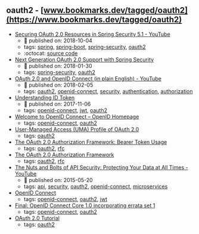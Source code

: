 oauth2 - [www.bookmarks.dev/tagged/oauth2](https://www.bookmarks.dev/tagged/oauth2)
---
* [Securing OAuth 2.0 Resources in Spring Security 5.1 - YouTube](https://www.youtube.com/watch?v=1N-xwmoN83w)
    * :calendar: published on: 2018-10-04
    * tags: [spring](../tagged/spring.md), [spring-boot](../tagged/spring-boot.md), [spring-security](../tagged/spring-security.md), [oauth2](../tagged/oauth2.md)
    * :octocat: [source code](https://github.com/jzheaux/messaging-app/tree/springone2018-demo)
* [Next Generation OAuth 2.0 Support with Spring Security](https://spring.io/blog/2018/01/30/next-generation-oauth-2-0-support-with-spring-security)
    * :calendar: published on: 2018-01-30
    * tags: [spring-security](../tagged/spring-security.md), [oauth2](../tagged/oauth2.md)
* [OAuth 2.0 and OpenID Connect (in plain English) - YouTube](https://www.youtube.com/watch?v=996OiexHze0)
    * :calendar: published on: 2018-02-05
    * tags: [oauth2](../tagged/oauth2.md), [openid-connect](../tagged/openid-connect.md), [security](../tagged/security.md), [authentication](../tagged/authentication.md), [authorization](../tagged/authorization.md)
* [Understanding ID Token](https://medium.com/@darutk/understanding-id-token-5f83f50fa02e)
    * :calendar: published on: 2017-11-06
    * tags: [openid-connect](../tagged/openid-connect.md), [jwt](../tagged/jwt.md), [oauth2](../tagged/oauth2.md)
* [Welcome to OpenID Connect – OpenID Homepage](https://openid.net/connect/)
    * tags: [openid-connect](../tagged/openid-connect.md), [oauth2](../tagged/oauth2.md)
* [User-Managed Access (UMA) Profile of OAuth
    2.0](https://docs.kantarainitiative.org/uma/rec-uma-core.html)
    * tags: [oauth2](../tagged/oauth2.md)
* [The OAuth 2.0 Authorization Framework: Bearer Token Usage](https://tools.ietf.org/html/rfc6750)
    * tags: [oauth2](../tagged/oauth2.md), [rfc](../tagged/rfc.md)
* [The OAuth 2.0 Authorization Framework](https://tools.ietf.org/html/rfc6749)
    * tags: [oauth2](../tagged/oauth2.md), [rfc](../tagged/rfc.md)
* [The Nuts and Bolts of API Security: Protecting Your Data at All Times - YouTube](https://www.youtube.com/watch?v=tj03NRM6SP8)
    * :calendar: published on: 2015-05-20
    * tags: [api](../tagged/api.md), [security](../tagged/security.md), [oauth2](../tagged/oauth2.md), [openid-connect](../tagged/openid-connect.md), [microservices](../tagged/microservices.md)
* [OpenID Connect](https://auth0.com/docs/protocols/oidc)
    * tags: [openid-connect](../tagged/openid-connect.md), [oauth2](../tagged/oauth2.md), [jwt](../tagged/jwt.md)
* [Final: OpenID Connect Core 1.0 incorporating errata set 1](https://openid.net/specs/openid-connect-core-1_0.html)
    * tags: [openid-connect](../tagged/openid-connect.md), [oauth2](../tagged/oauth2.md)
* [OAuth 2.0 Tutorial](http://tutorials.jenkov.com/oauth2/index.html)
    * tags: [oauth2](../tagged/oauth2.md)
